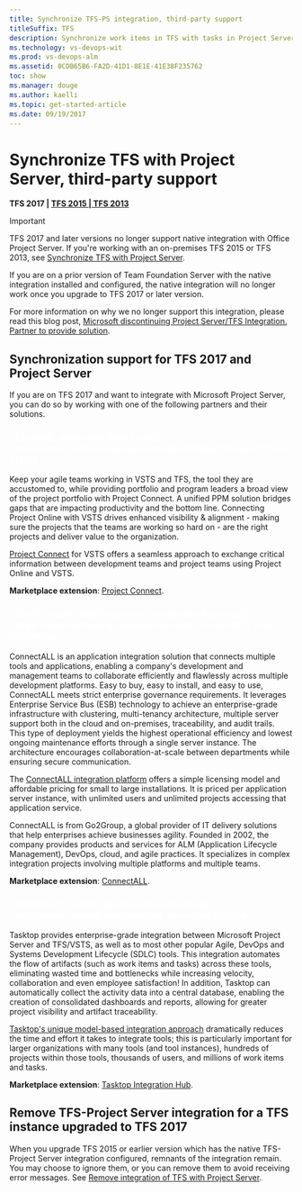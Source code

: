 ```yaml
---
title: Synchronize TFS-PS integration, third-party support 
titleSuffix: TFS    
description: Synchronize work items in TFS with tasks in Project Server using a third-party solution 
ms.technology: vs-devops-wit   
ms.prod: vs-devops-alm 
ms.assetid: 0CDB65B6-FA2D-41D1-8E1E-41E38F235762  
toc: show
ms.manager: douge
ms.author: kaelli
ms.topic: get-started-article
ms.date: 09/19/2017  
---
```


# Synchronize TFS with Project Server, third-party support  

<b>TFS 2017 | [TFS 2015 | TFS 2013](synchronize-tfs-project-server.md)</b>

>[!IMPORTANT]  
>TFS 2017 and later versions no longer support native integration with Office Project Server. If you're working with an on-premises TFS 2015 or TFS 2013, see [Synchronize TFS with Project Server](synchronize-tfs-project-server.md).

If you are on a prior version of Team Foundation Server with the native integration installed and configured, the native integration will no longer work
once you upgrade to TFS 2017 or later version.

For more information on why we no longer support this integration, please read this blog post, [Microsoft discontinuing Project Server/TFS Integration. Partner to provide solution](http://go.microsoft.com/fwlink/?LinkID=823693).

## Synchronization support for TFS 2017 and Project Server

If you are on TFS 2017 and want to integrate with Microsoft Project Server, you can do so by working with one of the following partners and their solutions.

<a id="Project-Connect-from-Tivitie" />
<h3 style="color:white">[![Tivitie](_img/tivitie-Blue2.png)](http://www.tivitie.com/projectconnect)Project Connect from Tivitie</h3>

Keep your agile teams working in VSTS and TFS, the tool they are accustomed to, while providing portfolio and program leaders a broad view of the project portfolio with Project Connect. A unified PPM solution bridges gaps that are impacting productivity and the bottom line. Connecting Project Online with VSTS drives enhanced visibility & alignment - making sure the projects that the teams are working so hard on - are the right projects and deliver value to the organization.

[Project Connect](http://www.tivitie.com/projectconnect) for VSTS offers a seamless approach to exchange critical information between development teams and project teams using Project Online and VSTS. 

**Marketplace extension**: [Project Connect](https://marketplace.visualstudio.com/items?itemName=TVT.TVT-PjO). 

 
<a id="ConnectALL-from-Go2Group" />

<h3 style="color:white">[![Go2Group](_img/tfs-ps-sync-go2group-logo.png)](https://www.go2group.com/connectall/)ConnectALL from Go2Group</h3>

ConnectALL is an application integration solution that connects multiple tools and applications, enabling a company's development and management teams to collaborate efficiently and flawlessly across multiple development platforms. Easy to buy, easy to install, and easy to use, ConnectALL meets strict enterprise governance requirements. It leverages Enterprise Service Bus (ESB) technology to achieve an enterprise-grade infrastructure with clustering, multi-tenancy architecture, multiple server support both in the cloud and on-premises, traceability, and audit trails. This type of deployment yields the highest operational efficiency and lowest ongoing maintenance efforts through a single server instance. The architecture encourages collaboration-at-scale between departments while ensuring secure communication.

The [ConnectALL integration platform](https://www.go2group.com/connectall/) offers a simple licensing model and affordable pricing for small to large installations. It is priced per application server instance, with unlimited users and unlimited projects accessing that application service.
 
ConnectALL is from Go2Group, a global provider of IT delivery solutions that help enterprises achieve businesses agility. Founded in 2002, the company provides products and services for ALM (Application Lifecycle Management), DevOps, cloud, and agile practices. It specializes in complex integration projects involving multiple platforms and multiple teams.

**Marketplace extension**: [ConnectALL](https://marketplace.visualstudio.com/items?itemName=go2group.ConnectALL). 


<a id="Tasktop" />
<h3 style="color:white">[![Tasktop](_img/tfs-ps-sync-tas-logo.png)](http://www.tasktop.com/product-overview)Tasktop</h3>  
 
Tasktop provides enterprise-grade integration between Microsoft Project Server and TFS/VSTS, as well as to most other popular Agile, DevOps and Systems Development Lifecycle (SDLC) tools. This integration automates the flow of artifacts (such as work items and tasks) across these tools, eliminating wasted time and bottlenecks while increasing velocity, collaboration and even employee satisfaction! In addition, Tasktop can automatically collect the activity data into a central database, enabling the creation of consolidated dashboards and reports, allowing for greater project visibility and artifact traceability. 
 
[Tasktop's unique model-based integration approach](https://www.tasktop.com/product-overview) dramatically reduces the time and effort it takes to integrate tools; this is particularly important for larger organizations with many tools (and tool instances), hundreds of projects within those tools, thousands of users, and millions of work items and tasks.

**Marketplace extension**: [Tasktop Integration Hub](https://marketplace.visualstudio.com/items?itemName=tasktop.tasktop-integration-hub). 


## Remove TFS-Project Server integration for a TFS instance upgraded to TFS 2017  

When you upgrade TFS 2015 or earlier version which has the native TFS-Project Server integration configured, remnants of the integration remain. You may choose to ignore them, or you can remove them to avoid receiving error messages. See [Remove integration of TFS with Project Server](remove-tfs-ps-integration.md). 
  
 
